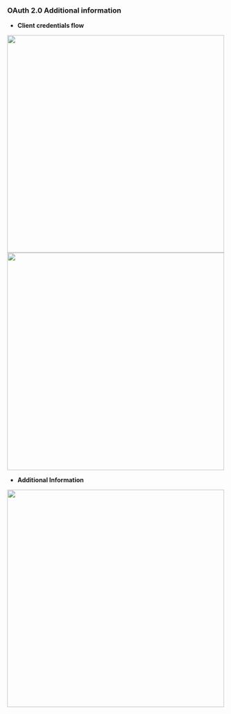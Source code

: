 

### OAuth 2.0 Additional information

* **Client credentials flow**

<img style="width:500px; float:none" src="OAuth-CC-1.PNG"/>

<img style="width:500px; float:none" src="OAuth-CC-2.PNG"/>


* **Additional Information**

<img style="width:500px; float:none" src="Oauth-AD.png"/>
